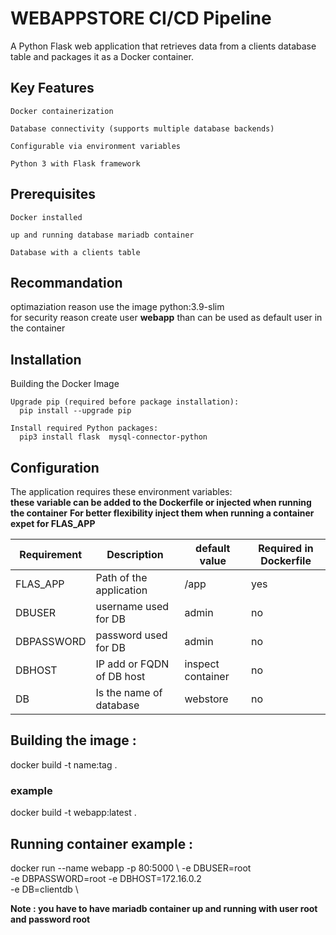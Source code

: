 # WEBAPPSTORE CI/CD Pipeline

A Python Flask web application that retrieves data from a clients database table and packages it as a Docker container.

## Key Features

    Docker containerization

    Database connectivity (supports multiple database backends)

    Configurable via environment variables

    Python 3 with Flask framework

## Prerequisites

    Docker installed

    up and running database mariadb container 

    Database with a clients table 

## Recommandation 
optimaziation reason use the image python:3.9-slim <br/> 
for security reason create user **webapp** than can be used as default user in the container 


## Installation
Building the Docker Image

    Upgrade pip (required before package installation):
      pip install --upgrade pip

    Install required Python packages:
      pip3 install flask  mysql-connector-python

## Configuration

The application requires these environment variables:       
**these variable can be added to the Dockerfile or injected when running the container**
**For better flexibility inject them when running a container expet for  FLAS_APP**
 
 Requirement | Description               | default value      |Required in Dockerfile |
|------------|---------------------------|--------------------|------------------------
| FLAS_APP   | Path of the application   | /app               |      yes              |
| DBUSER     | username used for DB      | admin              |      no               |
| DBPASSWORD | password used for DB      | admin              |      no               |
| DBHOST     | IP add or FQDN of DB host | inspect container  |      no               |
| DB         | Is the name of database   | webstore           |      no               | 


## Building the image :
docker build -t name:tag .

### example 
docker build -t webapp:latest .

## Running container example : 
docker run --name webapp -p 80:5000 \ 
    -e DBUSER=root \
    -e DBPASSWORD=root 
    -e DBHOST=172.16.0.2 \
    -e DB=clientdb \ 

**Note : you have to have mariadb container up and running with user root and password root**




